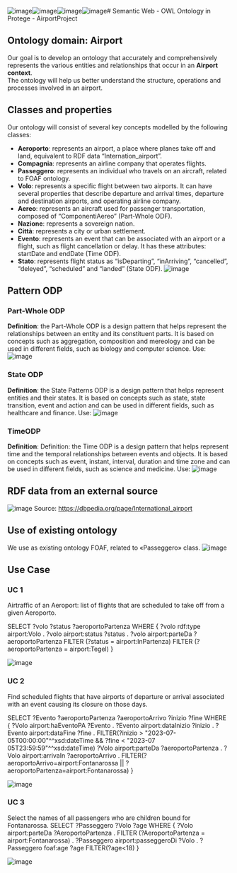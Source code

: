 ![image](https://github.com/AndreaVentimiglia/SemanticWeb_AirportProject/assets/63006903/4e1ff5ad-f9c3-4b2d-9127-c20e07d454d7)![image](https://github.com/AndreaVentimiglia/SemanticWeb_AirportProject/assets/63006903/4735a7de-c0fa-4d0a-8c30-f151e14ddfb1)![image](https://github.com/AndreaVentimiglia/SemanticWeb_AirportProject/assets/63006903/93bc3c6c-7fbd-4198-8044-849284e4cb31)![image](https://github.com/AndreaVentimiglia/SemanticWeb_AirportProject/assets/63006903/ab081a2d-a415-4b9e-b3ba-be29ff188d8c)# Semantic Web - OWL Ontology in Protege - AirportProject
## Ontology domain: Airport
Our goal is to develop an ontology that accurately and comprehensively represents the various entities and relationships that occur in an **Airport context**.  
The ontology will help us better understand the structure, operations and processes involved in an airport.

## Classes and properties
Our ontology will consist of several key concepts modelled by the following classes:
- **Aeroporto**: represents an airport, a place where planes take off and land, equivalent to RDF data “Internation_airport”.
- **Compagnia**: represents an airline company that operates flights. 
- **Passeggero**: represents an individual who travels on an aircraft, related to FOAF ontology.
- **Volo**: represents a specific flight between two airports. It can have several properties that describe departure and arrival times, departure and destination airports, and operating airline company.
- **Aereo**: represents an aircraft used for passenger transportation, composed of “ComponentiAereo” (Part-Whole ODF).
- **Nazione**: represents a sovereign nation.
- **Città**: represents a city or urban settlement. 
- **Evento**: represents an event that can be associated with an airport or a flight, such as flight cancellation or delay. It has these attributes: startDate and endDate (Time ODF).
- **Stato**: represents flight status as “isDeparting”, “inArriving”, “cancelled”, “deleyed”, “scheduled” and “landed” (State ODF).
![image](https://github.com/AndreaVentimiglia/SemanticWeb_AirportProject/assets/63006903/37bacc5c-f5c4-4da4-ad7d-b8c7b97943f2)

## Pattern ODP
### Part-Whole ODP
**Definition**: the Part-Whole ODP is a design pattern that helps represent the relationships between an entity and its constituent parts. It is based on concepts such as aggregation, composition and mereology and can be used in different fields, such as biology and computer science.
Use: 
![image](https://github.com/AndreaVentimiglia/SemanticWeb_AirportProject/assets/63006903/b0cac88c-33ed-42c3-9fc9-93f62d0f5e80)

### State ODP
**Definition**: the State Patterns ODP is a design pattern that helps represent entities and their states. It is based on concepts such as state, state transition, event and action and can be used in different fields, such as healthcare and finance.
Use:
![image](https://github.com/AndreaVentimiglia/SemanticWeb_AirportProject/assets/63006903/22ed5bde-6c8d-47ad-9eba-6b333eb63e4f)

### TimeODP 
**Definition**:
Definition: the Time ODP is a design pattern that helps represent time and the temporal relationships between events and objects. It is based on concepts such as event, instant, interval, duration and time zone and can be used in different fields, such as science and medicine.
Use:
![image](https://github.com/AndreaVentimiglia/SemanticWeb_AirportProject/assets/63006903/a54536cc-296e-48ca-bdfa-253b3dafa641)

## RDF data from an external source
![image](https://github.com/AndreaVentimiglia/SemanticWeb_AirportProject/assets/63006903/0f9b156b-3a8d-4df9-b8b2-b224397dceff)
Source: https://dbpedia.org/page/International_airport

## Use of existing ontology
We use as existing ontology FOAF, related to «Passeggero» class.
![image](https://github.com/AndreaVentimiglia/SemanticWeb_AirportProject/assets/63006903/2c136901-5c1d-4868-95f9-e79f1f97c1d7)

## Use Case
### UC 1
Airtraffic of an Aeroport: list of flights that are scheduled to take off from a given Aeroporto.

SELECT ?volo ?status ?aeroportoPartenza
WHERE {	
	?volo rdf:type airport:Volo .
	?volo airport:status ?status .
	?volo airport:parteDa ?aeroportoPartenza
	FILTER (?status = airport:InPartenza)
	FILTER (?aeroportoPartenza = airport:Tegel)
}

![image](https://github.com/AndreaVentimiglia/SemanticWeb_AirportProject/assets/63006903/9a515007-3fc1-49ae-9dcd-773fa62022f9)

### UC 2
Find scheduled flights that have airports of departure or arrival associated with an event causing its closure on those days.

SELECT ?Evento ?aeroportoPartenza ?aeroportoArrivo ?inizio ?fine 
WHERE { ?Volo airport:haEventoPA ?Evento .
	?Evento airport:dataInizio ?inizio .
	?Evento airport:dataFine ?fine .
	FILTER(?inizio > "2023-07-05T00:00:00"^^xsd:dateTime && ?fine < "2023-07 	05T23:59:59"^^xsd:dateTime)
	?Volo airport:parteDa ?aeroportoPartenza .
	?Volo airport:arrivaIn ?aeroportoArrivo .
	FILTER(?aeroportoArrivo=airport:Fontanarossa || ?aeroportoPartenza=airport:Fontanarossa)
}

![image](https://github.com/AndreaVentimiglia/SemanticWeb_AirportProject/assets/63006903/94e60046-13d7-4e6a-ae50-a7ab23088636)

### UC 3
Select the names of all passengers who are children bound for Fontanarossa.
SELECT ?Passeggero ?Volo ?age
WHERE {
  	?Volo airport:parteDa ?AeroportoPartenza .
	FILTER (?AeroportoPartenza = airport:Fontanarossa) .
	?Passeggero airport:passeggeroDi ?Volo .
	?Passeggero foaf:age ?age
	FILTER(?age<18)
}

![image](https://github.com/AndreaVentimiglia/SemanticWeb_AirportProject/assets/63006903/58b4e224-d67a-4505-938b-8b9a4ac8ff35)



